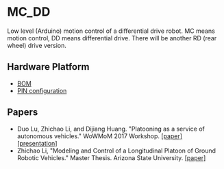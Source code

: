 # MC_DD

Low level (Arduino) motion control of a differential drive robot. MC means motion control, DD means differential drive. There will be another RD (rear wheel) drive version.

## Hardware Platform

* [BOM](https://docs.google.com/document/d/10zGEh4VtFCSjgqvODvncWeysv7zEoIJzT93puMjv0hE/edit?usp=sharing)
* [PIN configuration](https://docs.google.com/document/d/1Xa9YeHEmpOb9_dL4QUCM4kOJ5KpuZOAdW_DnUXihIJc/edit?usp=sharing)

## Papers

* Duo Lu, Zhichao Li, and Dijiang Huang. "Platooning as a service of autonomous vehicles." WoWMoM 2017 Workshop. [[paper]](http://ieeexplore.ieee.org/document/7974353/) [[presentation]](https://docs.google.com/presentation/d/1ieDpPTFSl7oQEltRWKUdFP2ruUzMP9AV5MtwXYDu2Kc/edit?usp=sharing)
* Zhichao Li, "Modeling and Control of a Longitudinal Platoon of Ground Robotic Vehicles." Master Thesis. Arizona State University. [[paper]](https://search.proquest.com/docview/1836823728)

